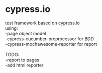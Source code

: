 # cypress.io

test framework based on cypress.io<br />
using:<br />
-page object model<br />
-cypress-cucumber-preprocessor for BDD<br />
-cypress-mochawesome-reporter for report<br />
<br />
TODO:<br />
-report to pages<br />
-add html reporter<br />
